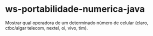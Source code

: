 # ws-portabilidade-numerica-java
Mostrar qual operadora de um determinado número de celular (claro, ctbc/algar telecom, nextel, oi, vivo, tim).
